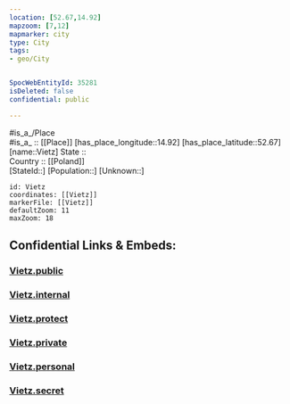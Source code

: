 ```yaml
---
location: [52.67,14.92] 
mapzoom: [7,12] 
mapmarker: city 
type: City
tags:
- geo/City


SpocWebEntityId: 35281
isDeleted: false
confidential: public

---
```

#is_a_/Place  
#is_a_ :: [[Place]] 
[has_place_longitude::14.92] 
[has_place_latitude::52.67] 
[name::Vietz] 
State ::  
Country :: [[Poland]]  
[StateId::] 
[Population::] 
[Unknown::] 


```leaflet
id: Vietz
coordinates: [[Vietz]] 
markerFile: [[Vietz]] 
defaultZoom: 11 
maxZoom: 18
```


## Confidential Links & Embeds: 

### [Vietz.public](/_public/\Earth\Continent\Europe\Europe~East\Poland\Provinces~Poland\Lubusz\CityVietz.public.md) 

### [Vietz.internal](/_internal/\Earth\Continent\Europe\Europe~East\Poland\Provinces~Poland\Lubusz\CityVietz.internal.md) 

### [Vietz.protect](/_protect/\Earth\Continent\Europe\Europe~East\Poland\Provinces~Poland\Lubusz\CityVietz.protect.md) 

### [Vietz.private](/_private/\Earth\Continent\Europe\Europe~East\Poland\Provinces~Poland\Lubusz\CityVietz.private.md) 

### [Vietz.personal](/_personal/\Earth\Continent\Europe\Europe~East\Poland\Provinces~Poland\Lubusz\CityVietz.personal.md) 

### [Vietz.secret](/_secret/\Earth\Continent\Europe\Europe~East\Poland\Provinces~Poland\Lubusz\CityVietz.secret.md)

